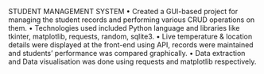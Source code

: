 STUDENT MANAGEMENT SYSTEM 
	• Created a GUI-based project for managing the student records and performing various CRUD operations on them.
	• Technologies used included Python language and libraries like tkinter, matplotlib, requests, random, sqlite3.
	• Live temperature & location details were displayed at the front-end using API, records were maintained and students’ 
	  performance was compared graphically.
	• Data extraction and Data visualisation was done using requests and matplotlib respectively.
